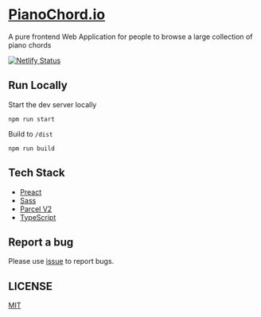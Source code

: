 # [PianoChord.io](pianochord.io)
A pure frontend Web Application for people to browse a large collection of piano chords

[![Netlify Status](https://api.netlify.com/api/v1/badges/ba61edbb-ab5e-40c1-a2f8-c51cb512a854/deploy-status)](https://app.netlify.com/sites/pianochordio/deploys)

## Run Locally
Start the dev server locally
```
npm run start
```
Build to `/dist`
```
npm run build
```

## Tech Stack
- [Preact](https://preactjs.com/)
- [Sass](https://sass-lang.com/)
- [Parcel V2](https://parceljs.org/)
- [TypeScript](https://www.typescriptlang.org/)

## Report a bug
Please use [issue](https://github.com/JNKKKK/pianochord.io/issues) to report bugs.

## LICENSE
[MIT](https://github.com/JNKKKK/pianochord.io/blob/master/LICENSE)
